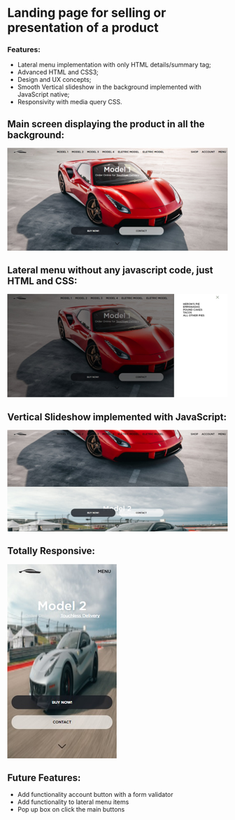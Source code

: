 # Landing page for selling or presentation of a product
### Features:
* Lateral menu implementation with only HTML details/summary tag;
* Advanced HTML and CSS3;
* Design and UX concepts;
* Smooth Vertical slideshow in the background implemented with JavaScript native;
* Responsivity with media query CSS.

## Main screen displaying the product in all the background:
![alt Main screen first thing the users will see](https://github.com/heronoa/landing_page-car-/blob/master/body.jpg?raw=true)

## Lateral menu without any javascript code, just HTML and CSS:
![alt Details menu HTML/CSS only](https://github.com/heronoa/landing_page-car-/blob/master/lateral_menu.jpg?raw=true)

## Vertical Slideshow implemented with JavaScript:
![alt Vertical Slideshow](https://github.com/heronoa/landing_page-car-/blob/master/vertical_slideshow.jpg?raw=true)

## Totally Responsive:
![alt Vertical Slideshow](https://github.com/heronoa/landing_page-car-/blob/master/responsive.jpg?raw=true)

## Future Features:
* Add functionality account button with a form validator
* Add functionality to lateral menu items
* Pop up box on click the main buttons

